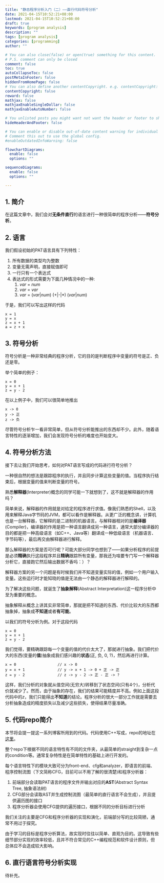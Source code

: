 ```yaml
---
title: "静态程序分析入门（二）——直行代码符号分析"
date: 2021-04-15T10:52:21+08:00
lastmod: 2021-04-15T10:52:21+08:00
draft: true
keywords: [program analysis]
description: ""
tags: [program analysis]
categories: [programming]
author: ""

# You can also close(false) or open(true) something for this content.
# P.S. comment can only be closed
comment: false
toc: true
autoCollapseToc: false
postMetaInFooter: false
hiddenFromHomePage: false
# You can also define another contentCopyright. e.g. contentCopyright: "This is another copyright."
contentCopyright: false
reward: false
mathjax: false
mathjaxEnableSingleDollar: false
mathjaxEnableAutoNumber: false

# You unlisted posts you might want not want the header or footer to show
hideHeaderAndFooter: false

# You can enable or disable out-of-date content warning for individual post.
# Comment this out to use the global config.
#enableOutdatedInfoWarning: false

flowchartDiagrams:
  enable: false
  options: ""

sequenceDiagrams: 
  enable: false
  options: ""

---
```


## 1. 简介

在这篇文章中，我们会对**无条件直行**的语言进行一种很简单的程序分析——**符号分析**。

## 2. 语言

我们假设初始的PAT语言具有下列特性：

1. 所有数据的类型均为整数
2. 变量无需声明，直接赋值即可
3. 一行只有一个表达式
4. 表达式的形式需要为下面几种情况中的一种: 
   1. *var* = *num*
   2. *var* = *var*
   3. *var* = (*var*|*num*) (+|-|\*) (*var*|*num*) 

于是，我们可以写出这样的代码

```
x = 1
y = x
z = x + 1
a = z + x
```

## 3. 符号分析

符号分析是一种非常经典的程序分析，它的目的是判断程序中变量的符号是正、负还是零。

举个简单的例子：

```
x = 0
y = x + 1
z = y - 2
```

在以上例子中，我们可以很简单地推出

```
x -> 0
y -> 正
z -> 负
```

尽管符号分析乍一看非常简单，但从符号分析能推出的东西却不少。此外，随着语言特性的逐渐增加，我们会发现符号分析的难度也开始变大。

## 4. 符号分析方法

接下去让我们开始思考，如何对PAT语言写成的代码进行符号分析？

一种很自然的想法是跟踪程序的执行，并且同步计算这些变量的值。当程序执行结束后，根据变量的值来判断变量的符号。

熟悉**解释器**(Interpreter)概念的同学可能一下就想到了，这不就是解释器的作用吗？

简单来说，解释器的作用就是对给定的程序进行求值。像我们熟悉的Shell，以及用来解释Java字节码的JVM，都可以看作是解释器。从更广泛的概念讲，计算机也是一台解释器，它解释的是二进制的机器语言。与解释器相对的是**编译器**(Compiler)，编译器的作用是把一种语言翻译成另一种语言，通常大部分编译器的目的都是把一种高级语言（如C++、Java等）翻译成一种低级语言（机器语言、字节码等），最后再交由解释器进行解释。

那么解释器的方案是否可行呢？可能大部分同学也想到了——如果分析程序的前提是必须**精确**执行这段程序并且**精确**跟踪所有变量，那我还为啥要专门写一个解释器分析它，直接跑它然后输出数据不香吗：）？

解释器方案的另一个问题是有时候我们并不知道变量实际的值，例如一个用户输入变量。这些运行时才能知晓的值是无法由一个静态的解释器进行解释的。

为了解决这些问题，就诞生了**抽象解释**(Abstract Interpretation)这一程序分析中至为重要的概念。

抽象解释从概念上讲其实非常简单，那就是把不知道的东西、代价比较大的东西都抽象掉，抽象成**不知道**或者**有可能**。

以我们的符号分析为例。对于这段代码

```
x = 0
y = x + 1
z = y - 2
```

我们觉得，要精确跟踪每一个变量的值的代价太大了，那就进行抽象。我们把代价大的东西(变量的**值**)抽象成我们感兴趣的**状态**(正, 负, 0, ?)，然后再进行计算。

```
x = 0                   // x -> 0
y = x + 1               // y -> x + 1 -> 0 + 正 -> 正
z = y - 2               // z -> y - 2 -> 正 - 正 -> ?
```

这样，我们分析的对象就从值空间(无穷大)转移到了状态空间(只有4个)，分析代价就减少了。然而，由于抽象的存在，我们的结果可能精度并不高。例如上面这段代码中的*z*，我们只能得出**不知道**的结论。程序分析的很大一部分工作就是需要去分析抽象造成的精度损失以及减少这些损失，使得结果尽量准确。

## 5. 代码repo简介

本节将会提一提这一系列博客所用到的代码。代码使用C++写成，repo的地址在[这里](https://github.com/tonfeiz/program-analyzer)。

整个repo下根据不同的语言特性有不同的文件夹，从最简单的straight到复杂一点的condition等。通常复杂特性是在简单特性的基础上进行开发的。

每个语言特性下的模块大致可分为front-end、cfg和analyzer，即语言的前端、程序控制流图（下文简称CFG，目前可以不用了解的很清楚)和程序分析器：

1. 前端部分会读取PAT语言的程序文件并输出对应的**AST**(Abstract Syntax Tree, 抽象语法树)
2. CFG部分会读取AST并生成控制流图（最简单的直行语言不会生成），并且提供遍历图的接口
3. 程序分析器会使用CFG提供的遍历接口，根据不同的分析目标进行分析

我们关注的主要是CFG和程序分析器的实现和演化，前端部分写的比较简陋，通常不用过于探究。

由于学习的目标是程序分析算法，故实现时往往以简单、直观为目的。这导致有些细节部分实现的效率较低，且并不符合常见的C++编程规范和软件设计原则，但总体应不会造成较大影响。

## 6. 直行语言符号分析实现

待补充。